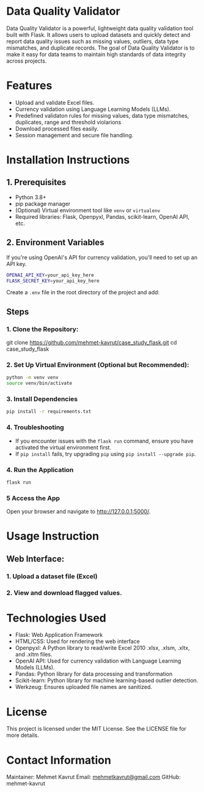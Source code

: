 # Data Quality Validator

Data Quality Validator is a powerful, lightweight data quality validation tool built with Flask. It allows users to upload datasets and quickly detect and report data quality issues such as missing values, outliers, data type mismatches, and duplicate records.
The goal of Data Quality Validator is to make it easy for data teams to maintain high standards of data integrity across projects.

# Features
- Upload and validate Excel files.
- Currency validation using Language Learning Models (LLMs).
- Predefined validaton rules for missing values, data type mismatches, duplicates, range and threshold violarions 
- Download processed files easily.
- Session management and secure file handling.

# Installation Instructions
## 1. Prerequisites
- Python 3.8+
- pip package manager
- (Optional) Virtual environment tool like `venv` or `virtualenv`
- Required libraries: Flask, Openpyxl, Pandas, scikit-learn, OpenAI API, etc.

## 2. Environment Variables
If you're using OpenAI's API for currency validation, you'll need to set up an API key. 
```bash
OPENAI_API_KEY=your_api_key_here
FLASK_SECRET_KEY=your_api_key_here
```

Create a `.env` file in the root directory of the project and add:


## Steps
### 1. Clone the Repository:
git clone https://github.com/mehmet-kavrut/case_study_flask.git
cd case_study_flask

### 2. Set Up Virtual Environment (Optional but Recommended):
```bash
python -m venv venv
source venv/bin/activate
```

### 3. Install Dependencies
```bash
pip install -r requirements.txt
```

### 4. Troubleshooting
- If you encounter issues with the `flask run` command, ensure you have activated the virtual environment first.
- If `pip install` fails, try upgrading `pip` using `pip install --upgrade pip`.

### 4. Run the Application
```bash
flask run
```

### 5 Access the App
Open your browser and navigate to http://127.0.0.1:5000/.

# Usage Instruction
## Web Interface:
### 1. Upload a dataset file (Excel)
### 2. View and download flagged values.

# Technologies Used
- Flask: Web Application Framework
- HTML/CSS: Used for rendering the web interface
- Openpyxl: A Python library to read/write Excel 2010 .xlsx, .xlsm, .xltx, and .xltm files.
- OpenAI API: Used for currency validation with Language Learning Models (LLMs). 
- Pandas: Python library for data processing and transformation
- Scikit-learn: Python library for machine learning-based outlier detection.
- Werkzeug: Ensures uploaded file names are sanitized.

# License
This project is licensed under the MIT License.
See the LICENSE file for more details.

# Contact Information
Maintainer: Mehmet Kavrut
Email: mehmetkavrut@gmail.com
GitHub: mehmet-kavrut
